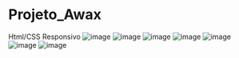 # Projeto_Awax
Html/CSS
Responsivo
![image](https://user-images.githubusercontent.com/54123414/170147663-7577336c-d895-4b27-9e9d-d96180b52806.png)
![image](https://user-images.githubusercontent.com/54123414/170147679-8174c9c3-8f38-4337-9ae6-75c7664b194a.png)
![image](https://user-images.githubusercontent.com/54123414/170147699-a196180e-7ebb-4397-a3d7-26b30aa41e53.png)
![image](https://user-images.githubusercontent.com/54123414/170147762-ebf06c29-980d-46a6-a008-aca400545a97.png)
![image](https://user-images.githubusercontent.com/54123414/170147779-b0889ccc-afdd-4a5f-9605-91fbbdec38fc.png)
![image](https://user-images.githubusercontent.com/54123414/170147795-c1bba9e2-2307-4143-8887-a02d45957cb0.png)
![image](https://user-images.githubusercontent.com/54123414/170147804-42d3f5a6-5c6a-48e8-b772-1dcfed1eca02.png)
